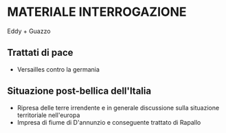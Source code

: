 # MATERIALE INTERROGAZIONE
Eddy + Guazzo

## Trattati di pace
- Versailles contro la germania

## Situazione post-bellica dell'Italia
- Ripresa delle terre irrendente e in generale discussione sulla situazione territoriale nell'europa
- Impresa di fiume di D'annunzio e conseguente trattato di Rapallo
<!--stackedit_data:
eyJoaXN0b3J5IjpbODE5NzA5NDcwXX0=
-->